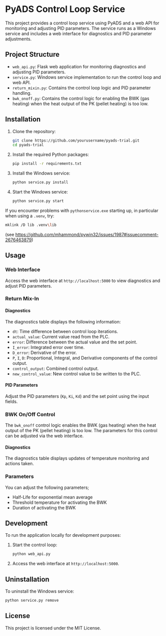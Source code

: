 # PyADS Control Loop Service

This project provides a control loop service using PyADS and a web API for monitoring and adjusting PID parameters. The service runs as a Windows service and includes a web interface for diagnostics and PID parameter adjustments.

## Project Structure

- `web_api.py`: Flask web application for monitoring diagnostics and adjusting PID parameters.
- `service.py`: Windows service implementation to run the control loop and web API.
- `return_mixin.py`: Contains the control loop logic and PID parameter handling.
- `bwk_onoff.py`: Contains the control logic for enabling the BWK (gas heating) when the heat output of the PK (pellet heating) is too low.

## Installation

1. Clone the repository:
    ```sh
    git clone https://github.com/yourusername/pyads-trial.git
    cd pyads-trial
    ```

2. Install the required Python packages:
    ```sh
    pip install -r requirements.txt
    ```

3. Install the Windows service:
    ```sh
    python service.py install
    ```

4. Start the Windows service:
    ```sh
    python service.py start
    ```

If you encounter problems with `pythonservice.exe` starting up, in particular when using a `.venv`, try:

```sh
mklink /D lib .venv\lib
```
(see https://github.com/mhammond/pywin32/issues/1987#issuecomment-2676463879)

## Usage

### Web Interface

Access the web interface at `http://localhost:5000` to view diagnostics and adjust PID parameters.

### Return Mix-In

#### Diagnostics

The diagnostics table displays the following information:
- `dt`: Time difference between control loop iterations.
- `actual_value`: Current value read from the PLC.
- `error`: Difference between the actual value and the set point.
- `I_error`: Integrated error over time.
- `D_error`: Derivative of the error.
- `P`, `I`, `D`: Proportional, Integral, and Derivative components of the control output.
- `control_output`: Combined control output.
- `new_control_value`: New control value to be written to the PLC.

#### PID Parameters

Adjust the PID parameters (`Kp`, `Ki`, `Kd`) and the set point using the input fields.

### BWK On/Off Control

The `bwk_onoff` control logic enables the BWK (gas heating) when the heat output of the PK (pellet heating) is too low. The parameters for this control can be adjusted via the web interface.

#### Diagnostics

The diagnostics table displays updates of temperature monitoring and actions taken.

### Parameters

You can adjust the following parameters;
- Half-Life for exponential mean average
- Threshold temperature for activating the BWK
- Duration of activating the BWK

## Development

To run the application locally for development purposes:
1. Start the control loop:
    ```sh
    python web_api.py
    ```

2. Access the web interface at `http://localhost:5000`.

## Uninstallation

To uninstall the Windows service:
```sh
python service.py remove
```

## License

This project is licensed under the MIT License.